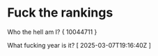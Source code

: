 # Fuck the rankings

Who the hell am I?
{ 10044711 }

What fucking year is it?
[ 2025-03-07T19:16:40Z ]

